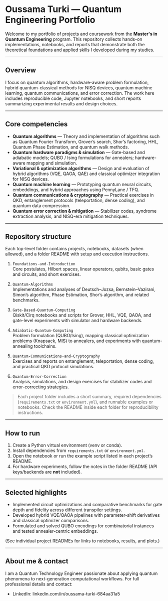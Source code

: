 # Oussama Turki — Quantum Engineering Portfolio

Welcome to my portfolio of projects and coursework from the **Master's in Quantum Engineering** program. This repository collects hands-on implementations, notebooks, and reports that demonstrate both the theoretical foundations and applied skills I developed during my studies.

---

## Overview
I focus on quantum algorithms, hardware-aware problem formulation, hybrid quantum-classical methods for NISQ devices, quantum machine learning, quantum communications, and error correction. The work here includes reproducible code, Jupyter notebooks, and short reports summarizing experimental results and design choices.

---

## Core competencies
- **Quantum algorithms** — Theory and implementation of algorithms such as Quantum Fourier Transform, Grover’s search, Shor’s factoring, HHL, Quantum Phase Estimation, and quantum walk methods.  
- **Quantum hardware paradigms & simulation** — Gate-based and adiabatic models; QUBO / Ising formulations for annealers; hardware-aware mapping and simulation.  
- **Variational & optimization algorithms** — Design and evaluation of hybrid algorithms (VQE, QAOA, QAE) and classical optimizer integration for NISQ devices.  
- **Quantum machine learning** — Prototyping quantum neural circuits, embeddings, and hybrid approaches using PennyLane / TFQ.  
- **Quantum communications & cryptography** — Practical exercises in QKD, entanglement protocols (teleportation, dense coding), and quantum data compression.  
- **Quantum error correction & mitigation** — Stabilizer codes, syndrome extraction analysis, and NISQ-era mitigation techniques.

---

## Repository structure
Each top-level folder contains projects, notebooks, datasets (when allowed), and a folder README with setup and execution instructions.

1. `Foundations-and-Introduction`  
   Core postulates, Hilbert spaces, linear operators, qubits, basic gates and circuits, and short exercises.

2. `Quantum-Algorithms`  
   Implementations and analyses of Deutsch–Jozsa, Bernstein–Vazirani, Simon’s algorithm, Phase Estimation, Shor’s algorithm, and related benchmarks.

3. `Gate-Based-Quantum-Computing`  
   Qiskit/Cirq notebooks and scripts for Grover, HHL, VQE, QAOA, and gate-level experiments with simulator and hardware backends.

4. `Adiabatic-Quantum-Computing`  
   Problem formulation (QUBO/Ising), mapping classical optimization problems (Knapsack, MIS) to annealers, and experiments with quantum-annealing toolchains.

5. `Quantum-Communications-and-Cryptography`  
   Exercises and reports on entanglement, teleportation, dense coding, and practical QKD protocol simulations.

6. `Quantum-Error-Correction`  
   Analysis, simulations, and design exercises for stabilizer codes and error-correcting strategies.

> Each project folder includes a short summary, required dependencies (`requirements.txt` or `environment.yml`), and runnable examples or notebooks. Check the README inside each folder for reproducibility instructions.

---

## How to run
1. Create a Python virtual environment (venv or conda).  
2. Install dependencies from `requirements.txt` or `environment.yml`.  
3. Open the notebook or run the example script listed in each project’s README.  
4. For hardware experiments, follow the notes in the folder README (API keys/backends are **not** included).

---

## Selected highlights
- Implemented circuit optimizations and comparative benchmarks for gate depth and fidelity across different transpiler settings.  
- Developed hybrid VQE/QAOA pipelines with parameter-shift derivatives and classical optimizer comparisons.  
- Formulated and solved QUBO encodings for combinatorial instances and tested annealer-centric embeddings.

(See individual project READMEs for links to notebooks, results, and plots.)

---

## About me & contact
I am a Quantum Technology Engineer passionate about applying quantum phenomena to next-generation computational workflows. For full professional details and contact:  
- LinkedIn: linkedin.com/in/oussama-turki-684aa31a5 





